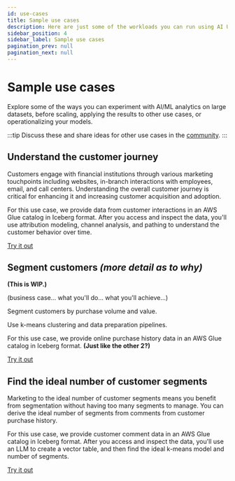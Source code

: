 ```yaml
---
id: use-cases
title: Sample use cases
description: Here are just some of the workloads you can run using AI Unlimited.
sidebar_position: 4
sidebar_label: Sample use cases
pagination_prev: null
pagination_next: null
---
```


# Sample use cases

Explore some of the ways you can experiment with AI/ML analytics on large datasets, before scaling, applying the results to other use cases, or operationalizing your models.

:::tip
Discuss these and share ideas for other use cases in the [community](https://support.teradata.com/community?id=community_forum&sys_id=b0aba91597c329d0e6d2bd8c1253affa).
:::


## Understand the customer journey

Customers engage with financial institutions through various marketing touchpoints including websites, in-branch interactions with employees, email, and call centers. Understanding the overall customer journey is critical for enhancing it and increasing customer acquisition and adoption.

For this use case, we provide data from customer interactions in an AWS Glue catalog in Iceberg format. After you access and inspect the data, you'll use attribution modeling, channel analysis, and pathing to understand the customer behavior over time.

[Try it out](https://github.com/Teradata/ai-unlimited-demos/blob/main/UseCases/Financial_Customer_Journey_SQL.ipynb)


## Segment customers *(more detail as to why)*
 
**(This is WIP.)**

(business case... what you'll do... what you'll achieve...)

Segment customers by purchase volume and value.

Use k-means clustering and data preparation pipelines.

For this use case, we provide online purchase history data in an AWS Glue catalog in Iceberg format. **(Just like the other 2?)**


[Try it out](https://github.com/Teradata/ai-unlimited-demos/blob/main/UseCases/Native_Data_Prep_Transformation_Pipelines-SQL.ipynb)


## Find the ideal number of customer segments

Marketing to the ideal number of customer segments means you benefit from segmentation without having too many segments to manage. You can derive the ideal number of segments from comments from customer purchase history.

For this use case, we provide customer comment data in an AWS Glue catalog in Iceberg format. After you access and inspect the data, you'll use an LLM to create a vector table, and then find the ideal k-means model and number of segments.

[Try it out](https://github.com/Teradata/ai-unlimited-demos/blob/main/UseCases/Segmentation_With_Vector_Embedding-SQL.ipynb)





